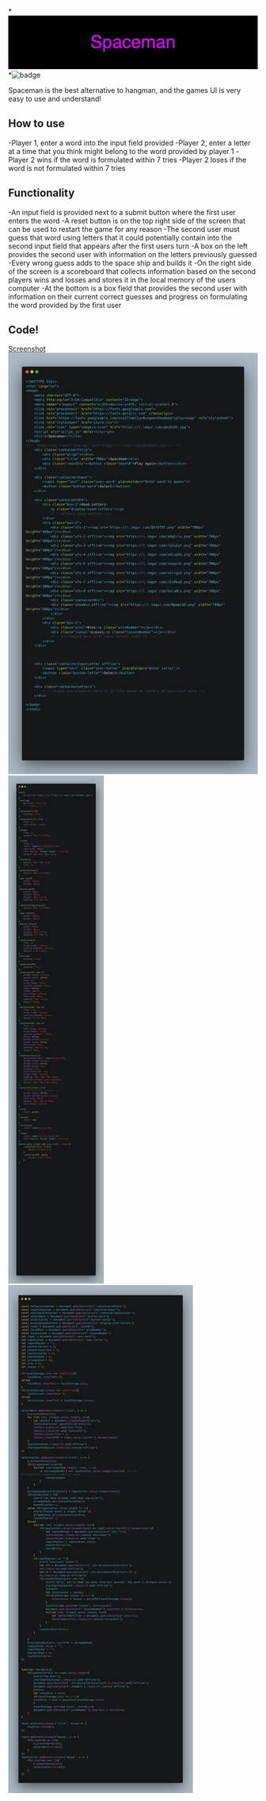 *![Spaceman](Spaceman.png)
*![badge](https://img.shields.io/github/last-commit/shamzaali7/spaceman)

Spaceman is the best alternative to hangman, and the games UI is very easy to use and understand!

## How to use

-Player 1, enter a word into the input field provided
-Player 2, enter a letter at a time that you think might belong to the word provided by player 1
-Player 2 wins if the word is formulated within 7 tries
-Player 2 loses if the word is not formulated within 7 tries

## Functionality 

-An input field is provided next to a submit button where the first user enters the word
-A reset button is on the top right side of the screen that can be used to restart the game for any reason 
-The second user must guess that word using letters that it could potentially contain into the second input field that appears after the first users turn
-A box on the left provides the second user with information on the letters previously guessed
-Every wrong guess adds to the space ship and builds it
-On the right side of the screen is a scoreboard that collects information based on the second players wins and losses and stores it in the local memory of the users computer
-At the bottom is a box field that provides the second user with information on their current correct guesses and progress on formulating the word provided by the first user

## Code!
[Screenshot](https://user-images.githubusercontent.com/115019127/198510110-255e9e7b-58c5-4ec7-94ec-8b6dc97b5dd0.png)
![HTML-File](HTML.png)
![CSS-File](CSS.png)
![Javascript-File](Script.png)
